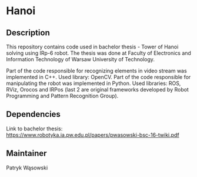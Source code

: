 Hanoi 
=================================

Description
-----------

This repository contains code used in bachelor thesis - Tower of Hanoi solving using IRp-6 robot. The thesis was done at Faculty of Electronics and Information Technology of Warsaw University of Technology. 

Part of the code responsible for recognizing elements in video stream was implemented in C++. Used library: OpenCV.
Part of the code responsible for manipulating the robot was implemented in Python. Used libraries: ROS, RViz, Orocos and IRPos (last 2 are original frameworks developed by Robot Programming and Pattern Recognition Group).

Dependencies
------------

Link to bachelor thesis: https://www.robotyka.ia.pw.edu.pl/papers/pwasowski-bsc-16-twiki.pdf

Maintainer
----------

Patryk Wąsowski
